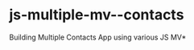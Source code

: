 js-multiple-mv--contacts
========================

Building Multiple Contacts App using various JS MV*
